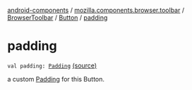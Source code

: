 [android-components](../../../index.md) / [mozilla.components.browser.toolbar](../../index.md) / [BrowserToolbar](../index.md) / [Button](index.md) / [padding](./padding.md)

# padding

`val padding: `[`Padding`](../../../mozilla.components.support.base.android/-padding/index.md) [(source)](https://github.com/mozilla-mobile/android-components/blob/master/components/browser/toolbar/src/main/java/mozilla/components/browser/toolbar/BrowserToolbar.kt#L326)

a custom [Padding](../../../mozilla.components.support.base.android/-padding/index.md) for this Button.

